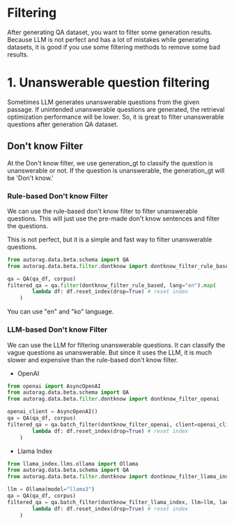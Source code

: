 # Filtering

After generating QA dataset, you want to filter some generation results.
Because LLM is not perfect and has a lot of mistakes while generating datasets,
it is good if you use some filtering methods to remove some bad results.

# 1. Unanswerable question filtering

Sometimes LLM generates unanswerable questions from the given passage.
If unintended unanswerable questions are generated, the retrieval optimization performance will be lower.
So, it is great to filter unanswerable questions after generation QA dataset.

## Don't know Filter

At the Don't know filter, we use generation_gt to classify the question is unanswerable or not.
If the question is unanswerable, the generation_gt will be 'Don't know.'

### Rule-based Don't know Filter

We can use the rule-based don't know filter to filter unanswerable questions.
This will just use the pre-made don't know sentences and filter the questions.

This is not perfect, but it is a simple and fast way to filter unanswerable questions.

```python
from autorag.data.beta.schema import QA
from autorag.data.beta.filter.dontknow import dontknow_filter_rule_based

qa = QA(qa_df, corpus)
filtered_qa = qa.filter(dontknow_filter_rule_based, lang="en").map(
		lambda df: df.reset_index(drop=True) # reset index
	)
```

You can use "en" and "ko" language.

### LLM-based Don't know Filter

We can use the LLM for filtering unanswerable questions.
It can classify the vague questions as unanswerable.
But since it uses the LLM, it is much slower and expensive than the rule-based don't know filter.

- OpenAI

```python
from openai import AsyncOpenAI
from autorag.data.beta.schema import QA
from autorag.data.beta.filter.dontknow import dontknow_filter_openai

openai_client = AsyncOpenAI()
qa = QA(qa_df, corpus)
filtered_qa = qa.batch_filter(dontknow_filter_openai, client=openai_client, lang="en").map(
        lambda df: df.reset_index(drop=True) # reset index
    )
```

- Llama Index

```python
from llama_index.llms.ollama import Ollama
from autorag.data.beta.schema import QA
from autorag.data.beta.filter.dontknow import dontknow_filter_llama_index

llm = Ollama(model="llama3")
qa = QA(qa_df, corpus)
filtered_qa = qa.batch_filter(dontknow_filter_llama_index, llm=llm, lang="en").map(
        lambda df: df.reset_index(drop=True) # reset index
    )
```
